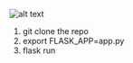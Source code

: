 
![alt text](https://user-images.githubusercontent.com/11618181/35194964-56a7b732-fe8a-11e7-91d5-64adbc3a7479.png")
1. git clone the repo
2. export FLASK_APP=app.py
3. flask run
